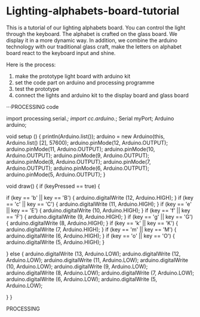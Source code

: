 # Lighting-alphabets-board-tutorial

This is a tutorial of our lighting alphabets board. You can control the light through the keyboard. The alphabet is crafted on the glass board. We display it in a more dynamic way. In addition, we combine the arduino technology with our traditional glass craft, make the letters on alphabet board react to the keyboard input and shine.

Here is the process:

1. make the prototype light board with arduino kit
2. set the code part on arduino and processing programme
3. test the prototype
4. connect the lights and arduino kit to the display board and glass board



⋅⋅⋅PROCESSING code

import processing.serial.*;
import cc.arduino.*;
Serial myPort;
Arduino arduino;

void setup () {
 println(Arduino.list());
 arduino = new Arduino(this, Arduino.list() [2], 57600);
 arduino.pinMode(12, Arduino.OUTPUT);
 arduino.pinMode(11, Arduino.OUTPUT);
 arduino.pinMode(10, Arduino.OUTPUT);
 arduino.pinMode(9, Arduino.OUTPUT);
 arduino.pinMode(8, Arduino.OUTPUT);
 arduino.pinMode(7, Arduino.OUTPUT);
 arduino.pinMode(6, Arduino.OUTPUT);
 arduino.pinMode(5, Arduino.OUTPUT);
}

void draw() {
 if (keyPressed == true) {
  
   if (key == 'b' || key == 'B') {
     arduino.digitalWrite (12, Arduino.HIGH);
   }
   if (key == 'c' || key == 'C') {
     arduino.digitalWrite (11, Arduino.HIGH);
   }
   if (key == 'e' || key == 'E') {
     arduino.digitalWrite (10, Arduino.HIGH);
   }
   if (key == 'f' || key == 'F') {
     arduino.digitalWrite (9, Arduino.HIGH);
   }
   if (key == 'g' || key == 'G') {
     arduino.digitalWrite (8, Arduino.HIGH);
   }
   if (key == 'k' || key == 'K') {
     arduino.digitalWrite (7, Arduino.HIGH);
   }
   if (key == 'm' || key == 'M') {
     arduino.digitalWrite (6, Arduino.HIGH); 
   }
   if (key == 'o' || key == 'O') {
     arduino.digitalWrite (5, Arduino.HIGH);
   }
 
 }
 else {
     arduino.digitalWrite (13, Arduino.LOW);
     arduino.digitalWrite (12, Arduino.LOW);
     arduino.digitalWrite (11, Arduino.LOW);
     arduino.digitalWrite (10, Arduino.LOW);
     arduino.digitalWrite (9, Arduino.LOW);
     arduino.digitalWrite (8, Arduino.LOW);
     arduino.digitalWrite (7, Arduino.LOW);
     arduino.digitalWrite (6, Arduino.LOW);
     arduino.digitalWrite (5, Arduino.LOW);
 
   }
}

PROCESSING


